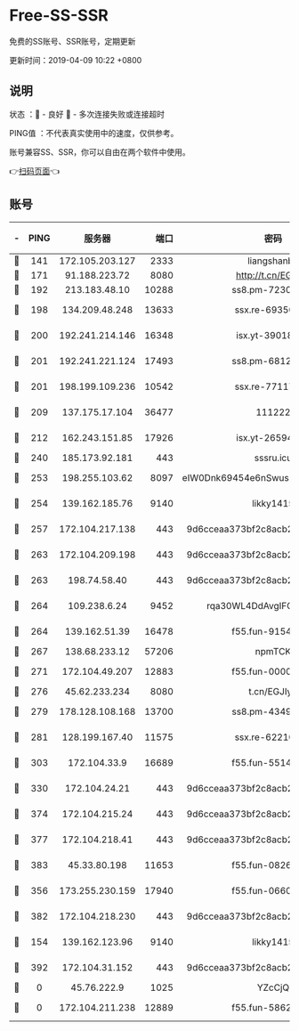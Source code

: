 # Free-SS-SSR

免费的SS账号、SSR账号，定期更新

更新时间：2019-04-09 10:22 +0800

## 说明

状态     ：🙂 - 良好 🙁 - 多次连接失败或连接超时

PING值   ：不代表真实使用中的速度，仅供参考。

账号兼容SS、SSR，你可以自由在两个软件中使用。

👉[扫码页面](https://liesauer.github.io/Free-SS-SSR/)👈

## 账号

|-|PING|服务器|端口|密码|加密方式|区域|
|:----:|:----:|:-----:|-----:|:----:|:----:|:----:|
|🙂|141|172.105.203.127|2333|liangshanbo|chacha20|JP|
|🙂|171|91.188.223.72|8080|http://t.cn/EGJIyrl|rc4-md5|RU|
|🙂|192|213.183.48.10|10288|ss8.pm-72309702|rc4-md5|RU|
|🙂|198|134.209.48.248|13633|ssx.re-69350454|aes-256-cfb|US|
|🙂|200|192.241.214.146|16348|isx.yt-39018760|aes-256-cfb|US|
|🙂|201|192.241.221.124|17493|ss8.pm-68127686|aes-256-cfb|US|
|🙂|201|198.199.109.236|10542|ssx.re-77117057|aes-256-cfb|US|
|🙂|209|137.175.17.104|36477|111222|aes-256-cfb|US|
|🙂|212|162.243.151.85|17926|isx.yt-26594761|aes-256-cfb|US|
|🙂|240|185.173.92.181|443|sssru.icu|rc4-md5|RU|
|🙂|253|198.255.103.62|8097|eIW0Dnk69454e6nSwuspv9DmS201tQ0D|aes-256-cfb|US|
|🙂|254|139.162.185.76|9140|likky1415|aes-256-cfb|DE|
|🙂|257|172.104.217.138|443|9d6cceaa373bf2c8acb22e60b6a58be6|aes-256-cfb|US|
|🙂|263|172.104.209.198|443|9d6cceaa373bf2c8acb22e60b6a58be6|aes-256-cfb|US|
|🙂|263|198.74.58.40|443|9d6cceaa373bf2c8acb22e60b6a58be6|aes-256-cfb|US|
|🙂|264|109.238.6.24|9452|rqa30WL4DdAvgIFG6Fs3znzTa|aes-256-cfb|FR|
|🙂|264|139.162.51.39|16478|f55.fun-91549121|aes-256-cfb|SG|
|🙂|267|138.68.233.12|57206|npmTCK|rc4-md5|US|
|🙂|271|172.104.49.207|12883|f55.fun-00000116|aes-256-cfb|SG|
|🙂|276|45.62.233.234|8080|t.cn/EGJIyrl|rc4-md5|CA|
|🙂|279|178.128.108.168|13700|ss8.pm-43493831|aes-256-cfb|SG|
|🙂|281|128.199.167.40|11575|ssx.re-62210920|aes-256-cfb|SG|
|🙂|303|172.104.33.9|16689|f55.fun-55147364|aes-256-cfb|SG|
|🙂|330|172.104.24.21|443|9d6cceaa373bf2c8acb22e60b6a58be6|aes-256-cfb|US|
|🙂|374|172.104.215.24|443|9d6cceaa373bf2c8acb22e60b6a58be6|aes-256-cfb|US|
|🙂|377|172.104.218.41|443|9d6cceaa373bf2c8acb22e60b6a58be6|aes-256-cfb|US|
|🙂|383|45.33.80.198|11653|f55.fun-08264676|aes-256-cfb|US|
|🙂|356|173.255.230.159|17940|f55.fun-06607448|aes-256-cfb|US|
|🙂|382|172.104.218.230|443|9d6cceaa373bf2c8acb22e60b6a58be6|aes-256-cfb|US|
|🙁|154|139.162.123.96|9140|likky1415|aes-256-cfb|JP|
|🙁|392|172.104.31.152|443|9d6cceaa373bf2c8acb22e60b6a58be6|aes-256-cfb|US|
|🙁|0|45.76.222.9|1025|YZcCjQ|rc4-md5|JP|
|🙁|0|172.104.211.238|12889|f55.fun-58620208|aes-256-cfb|US|

